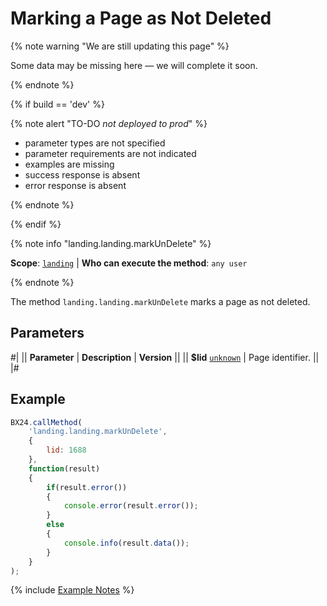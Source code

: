 # Marking a Page as Not Deleted

{% note warning "We are still updating this page" %}

Some data may be missing here — we will complete it soon.

{% endnote %}

{% if build == 'dev' %}

{% note alert "TO-DO _not deployed to prod_" %}

- parameter types are not specified
- parameter requirements are not indicated
- examples are missing
- success response is absent
- error response is absent

{% endnote %}

{% endif %}

{% note info "landing.landing.markUnDelete" %}

**Scope**: [`landing`](../../../scopes/permissions.md) | **Who can execute the method**: `any user`

{% endnote %}

The method `landing.landing.markUnDelete` marks a page as not deleted.

## Parameters

#|
|| **Parameter** | **Description** | **Version** ||
|| **$lid**
[`unknown`](../../../data-types.md) | Page identifier. ||
|#

## Example

```js
BX24.callMethod(
    'landing.landing.markUnDelete',
    {
        lid: 1688
    },
    function(result)
    {
        if(result.error())
        {
            console.error(result.error());
        }
        else
        {
            console.info(result.data());
        }
    }
);
```

{% include [Example Notes](../../../../_includes/examples.md) %}